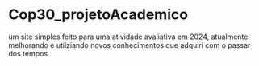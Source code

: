 # Cop30_projetoAcademico
um site simples feito para uma atividade avaliativa em 2024, atualmente melhorando e utilziando novos conhecimentos que adquiri com o passar dos tempos.
